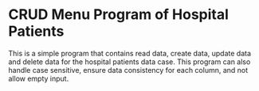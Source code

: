 # CRUD Menu Program of Hospital Patients

This is a simple program that contains read data, create data, update data and delete data for the hospital patients data case.
This program can also handle case sensitive, ensure data consistency for each column, and not allow empty input. 

